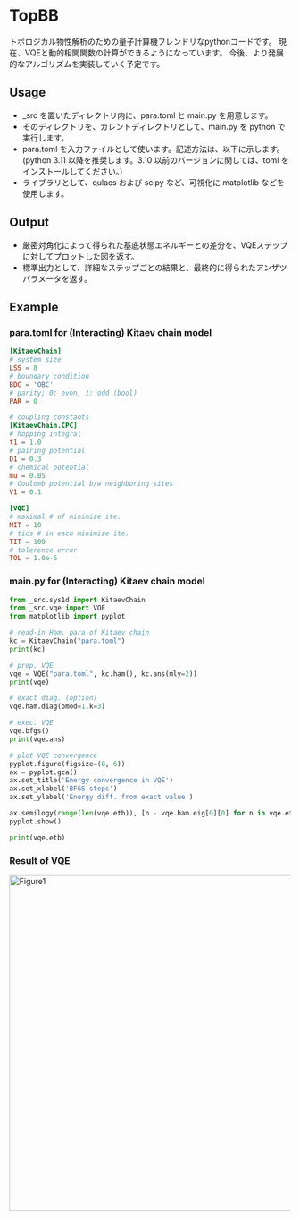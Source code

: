 # TopBB
トポロジカル物性解析のための量子計算機フレンドリなpythonコードです。
現在、VQEと動的相関関数の計算ができるようになっています。
今後、より発展的なアルゴリズムを実装していく予定です。

## Usage
- _src を置いたディレクトリ内に、para.toml と main.py を用意します。
- そのディレクトリを、カレントディレクトリとして、main.py を python で実行します。
- para.toml を入力ファイルとして使います。記述方法は、以下に示します。
 (python 3.11 以降を推奨します。3.10 以前のバージョンに関しては、toml をインストールしてください。)
- ライブラリとして、qulacs および scipy など、可視化に matplotlib などを使用します。

## Output
- 厳密対角化によって得られた基底状態エネルギーとの差分を、VQEステップに対してプロットした図を返す。
- 標準出力として、詳細なステップごとの結果と、最終的に得られたアンザツパラメータを返す。

## Example
### para.toml for (Interacting) Kitaev chain model

```toml
[KitaevChain]
# system size
LSS = 8
# boundary condition
BDC = 'OBC'
# parity; 0: even, 1: odd (bool)
PAR = 0

# coupling constants
[KitaevChain.CPC]
# hopping integral
t1 = 1.0
# pairing potential
D1 = 0.3
# chemical potential
mu = 0.05
# Coulomb potential b/w neighboring sites
V1 = 0.1

[VQE]
# maximal # of minimize ite.
MIT = 10
# tics # in each minimize ite. 
TIT = 100
# tolerence error
TOL = 1.0e-6 
```

### main.py for (Interacting) Kitaev chain model

```python
from _src.sys1d import KitaevChain
from _src.vqe import VQE
from matplotlib import pyplot

# read-in Ham. para of Kitaev chain
kc = KitaevChain("para.toml")
print(kc)

# prep. VQE 
vqe = VQE("para.toml", kc.ham(), kc.ans(mly=2))
print(vqe)

# exact diag. (option)
vqe.ham.diag(omod=1,k=3)

# exec. VQE
vqe.bfgs()
print(vqe.ans)

# plot VQE convergence
pyplot.figure(figsize=(8, 6))
ax = pyplot.gca()
ax.set_title('Energy convergence in VQE')
ax.set_xlabel('BFGS steps')
ax.set_ylabel('Energy diff. from exact value')

ax.semilogy(range(len(vqe.etb)), [n - vqe.ham.eig[0][0] for n in vqe.etb]) 
pyplot.show()

print(vqe.etb)
```

### Result of VQE
<img width="800" height="600" alt="Figure1" src="https://github.com/user-attachments/assets/a3d3957a-6527-4ea4-ae58-ce1482a6b57a" />
